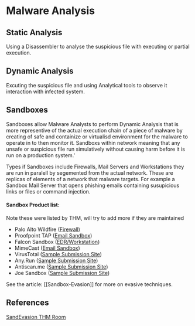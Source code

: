 # Malware Analysis

## Static Analysis

Using a Disassembler to analyse the suspicious file with executing or partial execution.


## Dynamic Analysis
Excuting the suspicious file and using Analytical tools to observe it interaction with infected system.


## Sandboxes

Sandboxes allow Malware Analysts to perform Dynamic Analysis that is more representive of the actual execution chain of a piece of malware by creating of safe and containize or virtualisd environment for the malware to operate in to then monitor it. Sandboxs within network meaning that any unsafe or suspicious file run simulatively without causing harm before it is run on a production system.'

Types if Sandboxes include Firewalls, Mail Servers and Workstations they are run in paralell by segemented from the actual network. These are replicas of elements of a network that malware targets. For example a Sandbox Mail Server that opens phishing emails containing susupicious links or files or command injection. 

#### Sandbox Product list:

Note these were listed by THM, will try to add more if they are maintained 

-   Palo Alto Wildfire ([Firewall](https://www.paloaltonetworks.co.uk/products/secure-the-network/wildfire))
-   Proofpoint TAP ([Email Sandbox](https://www.proofpoint.com/uk/products/advanced-threat-protection/targeted-attack-protection))
-   Falcon Sandbox ([EDR/Workstation](https://www.crowdstrike.co.uk/products/threat-intelligence/falcon-sandbox-malware-analysis/))
-   MimeCast ([Email Sandbox](https://www.mimecast.com/))
-   VirusTotal ([Sample Submission Site](https://www.virustotal.com/))
-   Any.Run ([Sample Submission Site](https://any.run/))
-   Antiscan.me ([Sample Submission Site](https://antiscan.me/))
-   Joe Sandbox ([Sample Submission Site](https://www.joesandbox.com/))


See the article: [[Sandbox-Evasion]] for more on evasive techniques.


## References
[SandEvasion THM Room](https://tryhackme.com/room/sandboxevasion)